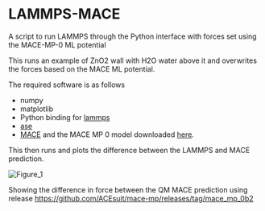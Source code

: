 # LAMMPS-MACE
A script to run LAMMPS through the Python interface with forces set using the MACE-MP-0 ML potential

This runs an example of ZnO2 wall with H2O water above it and overwrites the forces based on the MACE ML potential.

The required software is as follows

- numpy
- matplotlib
- Python binding for [lammps](https://docs.lammps.org/Python_head.html)
- [ase](https://databases.fysik.dtu.dk/ase/install.html)
- [MACE](https://mace-docs.readthedocs.io/en/latest/guide/installation.html) and the MACE MP 0 model downloaded [here](https://github.com/ACEsuit/mace-mp/releases).

This then runs and plots the difference between the LAMMPS and MACE prediction.

![Figure_1](https://github.com/user-attachments/assets/05cc1d18-b266-463b-b070-60f1cecf1186)

Showing the difference in force between the QM MACE prediction using release https://github.com/ACEsuit/mace-mp/releases/tag/mace_mp_0b2

